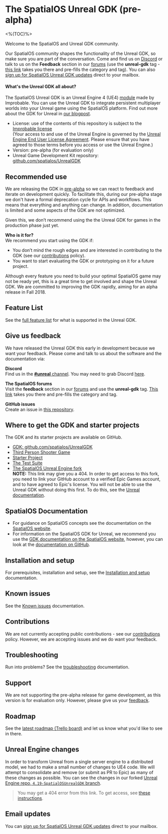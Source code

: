 # The SpatialOS Unreal GDK (pre-alpha)

<%(TOC)%>

Welcome to the SpatialOS and Unreal GDK community.

Our SpatialOS community shapes the functionality of the Unreal GDK, so make sure you are part of the conversation. Come and find us on [Discord](https://discordapp.com/channels/311273633307951114/339471548647866368) or talk to us on the **Feedback** section in our [forums](https://forums.improbable.io/) (use the **unreal-gdk** tag - [this link](https://forums.improbable.io/new-topic?category=Feedback&tags=unreal-gdk) takes you there and pre-fills the category and tag). You can also [sign up for SpatialOS Unreal GDK updates](http://go.pardot.com/l/169082/2018-06-15/27ld2t) direct to your mailbox.

#### What's the Unreal GDK all about?
The SpatialOS Unreal GDK is an Unreal Engine 4 (UE4) [module](https://docs.unrealengine.com/en-us/Programming/UnrealBuildSystem/ModuleFiles) made by Improbable. You can use the Unreal GDK to integrate persistent multiplayer worlds into your Unreal game using the SpatialOS platform. Find out more about the GDK for Unreal in [our blogpost](https://improbable.io/games/blog/spatialos-unreal-gdk-pre-alpha).


* License: use of the contents of this repository is subject to the [Improbable license]({{urlRoot}}/license) </br>
(Your access to and use of the Unreal Engine is governed by the [Unreal Engine End User License Agreement](https://www.unrealengine.com/en-US/previous-versions/udk-licensing-resources?sessionInvalidated=true). Please ensure that you have agreed to those terms before you access or use the Unreal Engine.)
* Version: pre-alpha (for evaluation only)
* Unreal Game Development Kit repository: [github.com/spatialos/UnrealGDK](https://github.com/spatialos/UnrealGDK)

## Recommended use
We are releasing the GDK in [pre-alpha](https://docs.improbable.io/reference/latest/shared/release-policy#maturity-stages) so we can react to feedback and iterate on development quickly. To facilitate this, during our pre-alpha stage we don't have a formal deprecation cycle for APIs and workflows. This means that everything and anything can change. In addition, documentation is limited and some aspects of the GDK are not optimized.

Given this, we don’t recommend using the the Unreal GDK for games in the production phase just yet.

**Who is it for?**<br>
We recommend you start using the GDK if:

* You don’t mind the rough edges and are interested in contributing to the GDK (see our [contributions]({{urlRoot}}/contributing) policy).
* You want to start evaluating the GDK or prototyping on it for a future project.

Although every feature you need to build your optimal SpatialOS game may not be ready yet, this is a great time to get involved and shape the Unreal GDK. We are committed to improving the GDK rapidly, aiming for an alpha release in Fall 2018.

## Feature List
See the [full feature list]({{urlRoot}}/features) for what is supported in the Unreal GDK.
  
## Give us feedback
We have released the Unreal GDK this early in development because we want your feedback. Please come and talk to us about the software and the documentation via:

**Discord**</br>
Find us in the [**#unreal** channel](https://discordapp.com/channels/311273633307951114/339471548647866368). You may need to grab Discord [here](https://discordapp.com/).

**The SpatialOS forums**</br>
Visit the **feedback** section in our [forums](https://forums.improbable.io/) and use the **unreal-gdk** tag. [This link](https://forums.improbable.io/new-topic?category=Feedback&tags=unreal-gdk) takes you there and pre-fills the category and tag.

**GitHub issues**</br>
Create an issue in [this repository](https://github.com/spatialos/UnrealGDK/issues).

## Where to get the GDK and starter projects
The GDK and its starter projects are available on GitHub.
* [GDK: github.com/spatialos/UnrealGDK](https://github.com/spatialos/UnrealGDK)
* [Third Person Shooter Game](https://github.com/spatialos/UnrealGDKThirdPersonShooter)
* [Starter Project](https://github.com/spatialos/UnrealStarterProject)
* [The Test Suite](https://github.com/spatialos/UnrealGDKTestSuite)
* [The SpatialOS Unreal Engine fork](https://github.com/improbableio/UnrealEngine/tree/4.19-SpatialOSUnrealGDK) </br>
**NOTE:** This link may give you a 404. 
In order to get access to this fork, you need to link your GitHub account to a verified Epic Games account, and to have agreed to Epic's license. You will not be able to use the Unreal GDK without doing this first. To do this, see the [Unreal documentation](https://www.unrealengine.com/en-US/ue4-on-github).

## SpatialOS Documentation
* For guidance on SpatialOS concepts see the documentation on the [SpatialOS website](https://docs.improbable.io/reference/latest/shared/concepts/spatialos). <br/>
* For information on the SpatialOS GDK for Unreal, we recommend you use the [GDK documentation on the SpatialOS website](https://docs.improbable.io/unreal/pre-alpha/index), however, you can look at the [documentation on GitHub](https://github.com/spatialos/UnrealGDK/tree/master/docs).

## Installation and setup
For prerequisites, installation and setup, see the [Installation and setup]({{urlRoot}}/setup-and-installing.md) documentation.

## Known issues
See the [Known issues]({{urlRoot}}/known-issues) documentation.

## Contributions
We are not currently accepting public contributions - see our [contributions]({{urlRoot}}/contributing) policy. However, we are accepting issues and we do want your feedback.

## Troubleshooting
Run into problems? See the [troubleshooting]({{urlRoot}}/content/troubleshooting) documentation.

## Support
We are not supporting the pre-alpha release for game development, as this version is for evaluation only. However, please give us your [feedback](#give-us-feedback).

## Roadmap
See the [latest roadmap (Trello board)](https://trello.com/b/7wtbtwmL/unreal-gdk-roadmap) and let us know what you'd like to see in there.

## Unreal Engine changes
In order to transform Unreal from a single server engine to a distributed model, we had to make a small number of changes to UE4 code. We will attempt to consolidate and remove (or submit as PR to Epic) as many of these changes as possible. You can see the changes in our forked [Unreal Engine repo, `4.19-SpatialOSUnrealGDK` branch](https://github.com/improbableio/UnrealEngine/tree/4.19-SpatialOSUnrealGDK).
> You may get a 404 error from this link. To get access, see [these instructions]({{urlRoot}}/setup-and-installing#unreal-engine-eula). <br/>

## Email updates
You can [sign up for SpatialOS Unreal GDK updates](http://go.pardot.com/l/169082/2018-06-15/27ld2t) direct to your mailbox.




